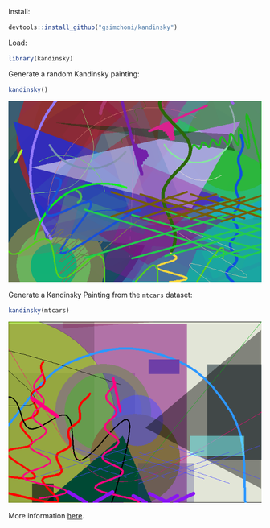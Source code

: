 
<!-- README.md is generated from README.Rmd. Please edit that file -->
Install:

``` r
devtools::install_github("gsimchoni/kandinsky")
```

Load:

``` r
library(kandinsky)
```

Generate a random Kandinsky painting:

``` r
kandinsky()
```

![](README-unnamed-chunk-4-1.png)

Generate a Kandinsky Painting from the `mtcars` dataset:

``` r
kandinsky(mtcars)
```

![](README-unnamed-chunk-5-1.png)

More information [here](http://giorasimchoni.com/2017/07/30/2017-07-30-data-paintings-the-kandinsky-package/).
